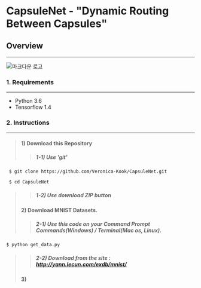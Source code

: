 # CapsuleNet - "Dynamic Routing Between Capsules"
>
## Overview
---
![마크다운 로고](https://raw.github.com/dcurtis/markdown-mark/master/png/208x128.png)
>
### 1. Requirements
---
* Python 3.6
* Tensorflow 1.4
>
### 2. Instructions
---
> #### 1) Download this Repository
>> ##### 1-1) Use 'git'
~~~
 $ git clone https://github.com/Veronica-Kook/CapsuleNet.git

 $ cd CapsuleNet
~~~
>> ##### 1-2) Use download ZIP button
>
> #### 2) Download MNIST Datasets.
>> ##### 2-1) Use this code on your Command Prompt Commands(Windows) / Terminal(Mac os, Linux).
~~~
$ python get_data.py
~~~
>> ##### 2-2) Download from the site : http://yann.lecun.com/exdb/mnist/
>
> #### 3)
